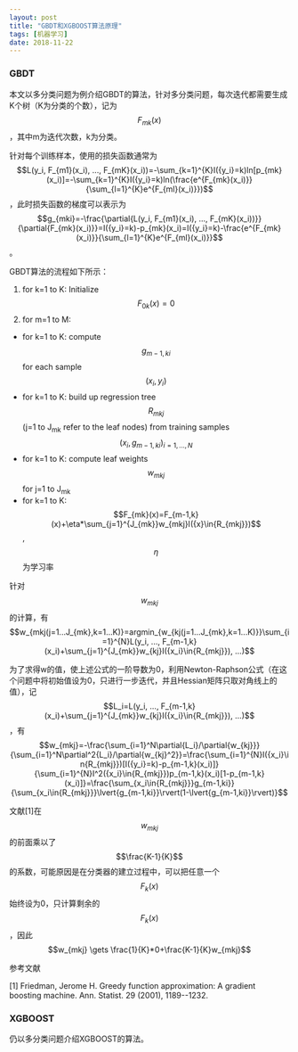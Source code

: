 ```yaml
---
layout: post
title: "GBDT和XGBOOST算法原理"
tags: [机器学习]
date: 2018-11-22
---
```


### GBDT

本文以多分类问题为例介绍GBDT的算法，针对多分类问题，每次迭代都需要生成K个树（K为分类的个数），记为$$F_{mk}(x)$$，其中m为迭代次数，k为分类。

针对每个训练样本，使用的损失函数通常为$$L(y_i, F_{m1}(x_i), ..., F_{mK}(x_i))=-\sum_{k=1}^{K}I({y_i}=k)ln[p_{mk}(x_i)]=-\sum_{k=1}^{K}I({y_i}=k)ln(\frac{e^{F_{mk}(x_i)}}{\sum_{l=1}^{K}e^{F_{ml}(x_i)}})$$，此时损失函数的梯度可以表示为$$g_{mki}=-\frac{\partial{L(y_i, F_{m1}(x_i), ..., F_{mK}(x_i))}}{\partial{F_{mk}(x_i)}}=I({y_i}=k)-p_{mk}(x_i)=I({y_i}=k)-\frac{e^{F_{mk}(x_i)}}{\sum_{l=1}^{K}e^{F_{ml}(x_i)}}$$。

GBDT算法的流程如下所示：
1. for k=1 to K: Initialize $$F_{0k}(x)=0$$
2. for m=1 to M:
  + for k=1 to K: compute $$g_{m-1,ki}$$ for each sample $$(x_i, y_i)$$
  + for k=1 to K: build up regression tree $$R_{mkj}$$(j=1 to J<sub>mk</sub> refer to the leaf nodes) from training samples $$(x_i, g_{m-1,ki})_{i=1,...,N}$$
  + for k=1 to K: compute leaf weights $$w_{mkj}$$ for j=1 to J<sub>mk</sub>
  + for k=1 to K: $$F_{mk}(x)=F_{m-1,k}(x)+\eta*\sum_{j=1}^{J_{mk}}w_{mkj}I({x}\in{R_{mkj}})$$, $$\eta$$为学习率

针对$$w_{mkj}$$的计算，有$$w_{mkj(j=1...J_{mk},k=1...K)}=argmin_{w_{kj(j=1...J_{mk},k=1...K)}}\sum_{i=1}^{N}L(y_i, ...,   F_{m-1,k}(x_i)+\sum_{j=1}^{J_{mk}}w_{kj}I({x_i}\in{R_{mkj}}), ...)$$

为了求得w的值，使上述公式的一阶导数为0，利用Newton-Raphson公式（在这个问题中将初始值设为0，只进行一步迭代，并且Hessian矩阵只取对角线上的值），记$$L_i=L(y_i, ...,   F_{m-1,k}(x_i)+\sum_{j=1}^{J_{mk}}w_{kj}I({x_i}\in{R_{mkj}}), ...)$$，有$$w_{mkj}=-\frac{\sum_{i=1}^N\partial{L_i}/\partial{w_{kj}}}{\sum_{i=1}^N\partial^2{L_i}/\partial{w_{kj}^2}}=\frac{\sum_{i=1}^{N}I({x_i}\in{R_{mkj}})[I({y_i}=k)-p_{m-1,k}(x_i)]}{\sum_{i=1}^{N}I^2({x_i}\in{R_{mkj}})p_{m-1,k}(x_i)[1-p_{m-1,k}(x_i)]}=\frac{\sum_{x_i\in{R_{mkj}}}g_{m-1,ki}}{\sum_{x_i\in{R_{mkj}}}\lvert{g_{m-1,ki}}\rvert(1-\lvert{g_{m-1,ki}}\rvert)}$$

文献[1]在$$w_{mkj}$$的前面乘以了$$\frac{K-1}{K}$$的系数，可能原因是在分类器的建立过程中，可以把任意一个$$F_k(x)$$始终设为0，只计算剩余的$$F_k(x)$$，因此$$w_{mkj} \gets \frac{1}{K}*0+\frac{K-1}{K}w_{mkj}$$

参考文献

[1] Friedman, Jerome H. Greedy function approximation: A gradient boosting machine. Ann. Statist. 29 (2001), 1189--1232.

### XGBOOST

仍以多分类问题介绍XGBOOST的算法。
